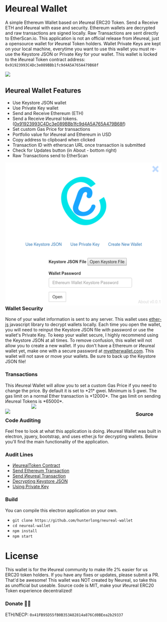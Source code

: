 # Иeureal Wallet
A simple Ethereum Wallet based on Иeureal ERC20 Token. Send a Receive ETH and Иeureal with ease and security. Ethereum wallets are decrypted and raw transactions are signed locally. Raw Transactions are sent directly to EtherScan.io. This application is not an official release from Иeureal, just a opensource wallet for Иeureal Token holders. Wallet Private Keys are kept on your local machine, everytime you want to use this wallet you must re-use the Keystore JSON or Private Key for your wallet.
This wallet is locked to the Иeureal Token contract address: `0x91923993C4Dc3e089BBb1fc9d4A5A765A479B68f`

  <img src="http://i.imgur.com/GEzvKW8.png">

## Иeureal Wallet Features
- Use Keystore JSON wallet
- Use Private Key wallet
- Send and Receive Ethereum (ETH)
- Send a Receive Иeureal tokens. ([0x91923993C4Dc3e089BBb1fc9d4A5A765A479B68f](https://etherscan.io/address/0x91923993C4Dc3e089BBb1fc9d4A5A765A479B68f))
- Set custom Gas Price for transactions
- Portfolio value for Иeureal and Ethereum in USD
- Copy address to clipboard when clicked
- Transaction ID with etherscan URL once transaction is submitted
- Check for Updates button (in About - bottom right)
- Raw Transactions send to EtherScan

<img align="left" width="520" src="https://raw.githubusercontent.com/CloutContracts/Wallet/master/images/CloutContracts_Wallet.png"><h3>Wallet Security</h3>
None of your wallet information is sent to any server. This wallet uses [ether-js](https://docs.ethers.io/ethers.js/index.html) javascript library to decrypt wallets locally. Each time you open the wallet, you will need to reinput the Keystore JSON file with password or use the wallet's Private Key. To keep your wallet secure, I highly recommend using the Keystore JSON at all times. To remove confusion, this wallet will not allow you to create a new wallet. If you don't have a Ethereum or Иeureal wallet yet, make one with a secure password at [myetherwallet.com](https://www.myetherwallet.com/). This wallet will not save or move your wallets. Be sure to back up the Keystore JSON file!

<h3>Transactions</h3>
This Иeureal Wallet will allow you to set a custom Gas Price if you need to change the price. By default it is set to *21* gwei. Minimum is 5 gwei. The gas limit on a normal Ether transaction is *12000*. The gas limit on sending Иeureal Tokens is *65000*.

<img align="right" width="420" src="http://i.imgur.com/GiwYFi5.png">

<img align="left" width="420" src="http://i.imgur.com/zo6VaGE.png">


<h3>Source Code Auditing</h3>
Feel free to look at what this application is doing. Иeureal Wallet was built in electron, jquery, bootstrap, and uses ether.js for decrypting wallets. Below you'll find the main functionality of the application.

### Audit Lines
- [ИeurealToken Contract](https://github.com/hunterlong/neureal-wallet/blob/master/js/main.js#L22)
- [Send Ethereum Transaction](https://github.com/hunterlong/neureal-wallet/blob/master/js/main.js#L319)
- [Send Иeureal Transaction](https://github.com/hunterlong/neureal-wallet/blob/master/js/main.js#L367)
- [Decrypting Keystore JSON](https://github.com/hunterlong/neureal-wallet/blob/master/js/main.js#L276)
- [Using Private Key](https://github.com/hunterlong/neureal-wallet/blob/master/js/main.js#L163)

### Build
You can compile this electron application on your own.
- `git clone https://github.com/hunterlong/neureal-wallet`
- `cd neureal-wallet`
- `npm install`
- `npm start`

# License
This wallet is for the Иeureal community to make life 2% easier for us ERC20 token holders. If you have any fixes or updates, please submit a PR. That'd be awesome! This wallet was NOT created by Neureal, so take this as unofficial but useable. Source code is MIT, make your Иeureal ERC20 Token experience decentralized!

### Donate :beer::bug:
ETH/NECP: `0x41FB95D55fB0B353A82814a876Cd0BEea2b29337`
